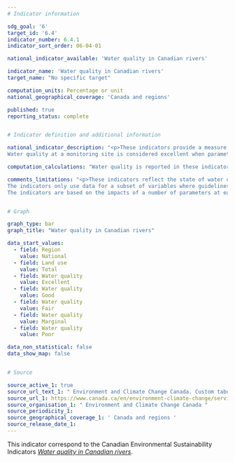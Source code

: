 ```yaml
---
# Indicator information

sdg_goal: '6'
target_id: '6.4'
indicator_number: 6.4.1
indicator_sort_order: 06-04-01

national_indicator_available: 'Water quality in Canadian rivers'

indicator_name: 'Water quality in Canadian rivers'
target_name: "No specific target"

computation_units: Percentage or unit
national_geographical_coverage: 'Canada and regions'

published: true
reporting_status: complete


# Indicator definition and additional information

national_indicator_description: "<p>These indicators provide a measure of the ability of river water across Canada to support plants and animals. At each monitoring site, specific water quality data are compared to water quality guidelines to create a rating for the site. If measured water quality remains within the guidelines, it can maintain a healthy ecosystem. <br>
Water quality at a monitoring site is considered excellent when parameters in a river almost always meet their guidelines. Conversely, water quality is rated poor when parameters usually do not meet their guidelines, sometimes by a wide margin. (ECCC)</p>"

computation_calculations: "Water quality is reported in these indicators by measuring a number of chemical and physical properties (parameters) in water. The results for each parameter are compared to its water quality guideline. (ECCC)"

comments_limitations: "<p>These indicators reflect the state of water quality in rivers in southern Canada. Northern Canada is under-represented.<br>
The indicators only use data for a subset of variables where guidelines exist. They do not cover all potential water quality issues in Canada.<br>
The indicators are based on the impacts of a number of parameters at each site. These concentrations do not show the effect of spills or other transient events unless samples were collected right after the spill happened or their effect on water quality is long-lasting. (ECCC)</p>"


# Graph

graph_type: bar
graph_title: "Water quality in Canadian rivers"

data_start_values:
  - field: Region
    value: National
  - field: Land use
    value: Total
  - field: Water quality
    value: Excellent
  - field: Water quality
    value: Good
  - field: Water quality
    value: Fair
  - field: Water quality
    value: Marginal
  - field: Water quality
    value: Poor

data_non_statistical: false
data_show_map: false


# Source

source_active_1: true
source_url_text_1: " Environment and Climate Change Canada. Custom tabulation"
source_url_1: https://www.canada.ca/en/environment-climate-change/services/environmental-indicators/water-quality-canadian-rivers.html
source_organisation_1: " Environment and Climate Change Canada "
source_periodicity_1: 
source_geographical_coverage_1: ' Canada and regions '
source_release_date_1: 
---
```

This indicator correspond to the Canadian Environmental Sustainability Indicators <a href="https://www.canada.ca/en/environment-climate-change/services/environmental-indicators/water-quality-canadian-rivers.html"> <em>Water quality in Canadian rivers</em></a>.
